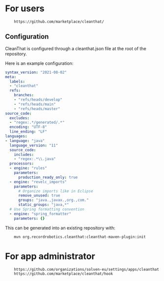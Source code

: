 # For users

        https://github.com/marketplace/cleanthat/

## Configuration

CleanThat is configured through a cleanthat.json file at the root of the repository.

Here is an example configuration:

```yaml
syntax_version: "2021-08-02"
meta:
  labels:
  - "cleanthat"
  refs:
    branches:
    - "refs/heads/develop"
    - "refs/heads/main"
    - "refs/heads/master"
source_code:
  excludes:
  - "regex:.*/generated/.*"
  encoding: "UTF-8"
  line_ending: "LF"
languages:
- language: "java"
  language_version: "11"
  source_code:
    includes:
    - "regex:.*\\.java"
  processors:
  - engine: "rules"
    parameters:
      production_ready_only: true
  - engine: "revelc_imports"
    parameters:
      # Organize imports like in Eclipse
      remove_unused: true
      groups: "java.,javax.,org.,com."
      static_groups: "java,*"
  # Use Spring formatting convention
  - engine: "spring_formatter"
    parameters: {}
```

This can be generated into an existing repository with:

        mvn org.recordrobotics.cleanthat:cleanthat-maven-plugin:init

# For app administrator

        https://github.com/organizations/solven-eu/settings/apps/cleanthat
        https://github.com/marketplace/cleanthat/hook
